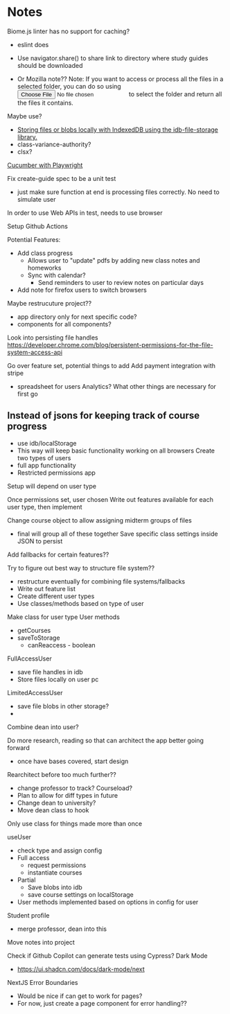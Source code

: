 # Notes

Biome.js linter has no support for caching?
  - eslint does

- Use navigator.share() to share link to directory where study guides should be downloaded
- Or Mozilla note?? Note: If you want to access or process all the files in a selected folder, you can do so using <input type="file" webkitdirectory="true"/> to select the folder and return all the files it contains.

Maybe use?
- [Storing files or blobs locally with IndexedDB using the idb-file-storage library.](https://developer.mozilla.org/en-US/docs/Mozilla/Add-ons/WebExtensions/Working_with_files#store_files_data_locally_using_the_indexeddb_file_storage_library)
- class-variance-authority?
- clsx?

[Cucumber with Playwright](https://www.genui.com/resources/getting-started-with-bdd-using-cucumber-io)

Fix create-guide spec to be a unit test
  - just make sure function at end is processing files correctly. No need to simulate user

In order to use Web APIs in test, needs to use browser

Setup Github Actions

Potential Features:
  - Add class progress
    - Allows user to "update" pdfs by adding new class notes and homeworks
    - Sync with calendar?
      - Send reminders to user to review notes on particular days
  - Add note for firefox users to switch browsers

Maybe restrucuture project??
  - app directory only for next specific code?
  - components for all components?

Look into persisting file handles
  <https://developer.chrome.com/blog/persistent-permissions-for-the-file-system-access-api>

Go over feature set, potential things to add
Add payment integration with stripe

- spreadsheet for users
Analytics?
What other things are necessary for first go

## Instead of jsons for keeping track of course progress

- use idb/localStorage
- This way will keep basic functionality working on all browsers
Create two types of users
- full app functionality
- Restricted permissions app

Setup will depend on user type

Once permissions set, user chosen
Write out features available for each user type, then implement

Change course object to allow assigning midterm groups of files

- final will group all of these together
Save specific class settings inside JSON to persist

Add fallbacks for certain features??

Try to figure out best way to structure file system??
- restructure eventually for combining file systems/fallbacks
- Write out feature list
- Create different user types
- Use classes/methods based on type of user

Make class for user type
User methods

- getCourses
- saveToStorage
  - canReaccess - boolean

FullAccessUser

- save file handles in idb
- Store files locally on user pc

LimitedAccessUser

- save file blobs in other storage?
-

Combine dean into user?

Do more research, reading so that can architect the app better going forward

- once have bases covered, start design

Rearchitect before too much further??

- change professor to track? Courseload?
- Plan to allow for diff types in future
- Change dean to university?
- Move dean class to hook

Only use class for things made more than once

useUser
- check type and assign config
- Full access
  - request permissions
  - instantiate courses
- Partial
  - Save blobs into idb
  - save course settings on localStorage
- User methods implemented based on options in config for user

Student profile

- merge professor, dean into this

Move notes into project

Check if Github Copilot can generate tests using Cypress?
Dark Mode
  - <https://ui.shadcn.com/docs/dark-mode/next>


NextJS Error Boundaries
- Would be nice if can get to work for pages?
- For now, just create a page component for error handling??
